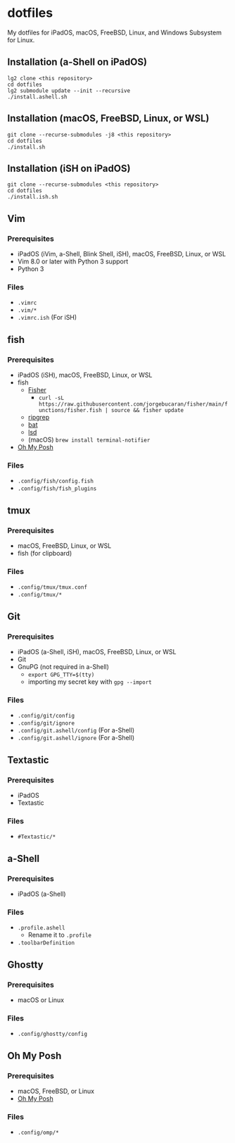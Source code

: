 # dotfiles

My dotfiles for iPadOS, macOS, FreeBSD, Linux, and Windows Subsystem for Linux.

## Installation (a-Shell on iPadOS)

```shell
lg2 clone <this repository>
cd dotfiles
lg2 submodule update --init --recursive
./install.ashell.sh
```

## Installation (macOS, FreeBSD, Linux, or WSL)

```shell
git clone --recurse-submodules -j8 <this repository>
cd dotfiles
./install.sh
```

## Installation (iSH on iPadOS)

```shell
git clone --recurse-submodules <this repository>
cd dotfiles
./install.ish.sh
```

## Vim

### Prerequisites

- iPadOS (iVim, a-Shell, Blink Shell, iSH), macOS, FreeBSD, Linux, or WSL
- Vim 8.0 or later with Python 3 support
- Python 3

### Files

- `.vimrc`
- `.vim/*`
- `.vimrc.ish` (For iSH)

## fish

### Prerequisites

- iPadOS (iSH), macOS, FreeBSD, Linux, or WSL
- fish
  - [Fisher](https://github.com/jorgebucaran/fisher)
    - `curl -sL https://raw.githubusercontent.com/jorgebucaran/fisher/main/functions/fisher.fish | source && fisher update`
  - [ripgrep](https://github.com/BurntSushi/ripgrep)
  - [bat](https://github.com/sharkdp/bat)
  - [lsd](https://github.com/Peltoche/lsd)
  - (macOS) `brew install terminal-notifier`
- [Oh My Posh](https://ohmyposh.dev)

### Files

- `.config/fish/config.fish`
- `.config/fish/fish_plugins`

## tmux

### Prerequisites

- macOS, FreeBSD, Linux, or WSL
- fish (for clipboard)

### Files

- `.config/tmux/tmux.conf`
- `.config/tmux/*`

## Git

### Prerequisites

- iPadOS (a-Shell, iSH), macOS, FreeBSD, Linux, or WSL
- Git
- GnuPG (not required in a-Shell)
  - `export GPG_TTY=$(tty)`
  - importing my secret key with `gpg --import`

### Files

- `.config/git/config`
- `.config/git/ignore`
- `.config/git.ashell/config` (For a-Shell)
- `.config/git.ashell/ignore` (For a-Shell)

## Textastic

### Prerequisites

- iPadOS
- Textastic

### Files

- `#Textastic/*`

## a-Shell

### Prerequisites

- iPadOS (a-Shell)

### Files

- `.profile.ashell`
  - Rename it to `.profile`
- `.toolbarDefinition`

## Ghostty

### Prerequisites

- macOS or Linux

### Files

- `.config/ghostty/config`

## Oh My Posh

### Prerequisites

- macOS, FreeBSD, or Linux
- [Oh My Posh](https://ohmyposh.dev)

### Files

- `.config/omp/*`
